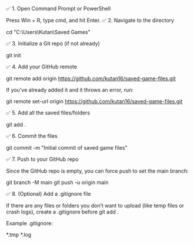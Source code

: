 ✅ 1. Open Command Prompt or PowerShell

Press Win + R, type cmd, and hit Enter.
✅ 2. Navigate to the directory

cd "C:\Users\Kutan\Saved Games"

✅ 3. Initialize a Git repo (if not already)

git init

✅ 4. Add your GitHub remote

git remote add origin https://github.com/kutan16/saved-game-files.git

If you've already added it and it throws an error, run:

git remote set-url origin https://github.com/kutan16/saved-game-files.git

✅ 5. Add all the saved files/folders

git add .

✅ 6. Commit the files

git commit -m "Initial commit of saved game files"

✅ 7. Push to your GitHub repo

Since the GitHub repo is empty, you can force push to set the main branch:

git branch -M main
git push -u origin main

✅ 8. (Optional) Add a .gitignore file

If there are any files or folders you don’t want to upload (like temp files or crash logs), create a .gitignore before git add .

Example .gitignore:

*.tmp
*.log

